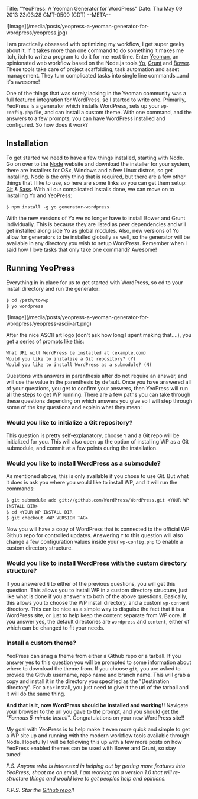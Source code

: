 Title: "YeoPress: A Yeoman Generator for WordPress"
Date: Thu May 09 2013 23:03:28 GMT-0500 (CDT)
--META--

<div class="media-right large">![image](/media/posts/yeopress-a-yeoman-generator-for-wordpress/yeopress.jpg)</div>

I am practically obsessed with optimizing my workflow, I get super geeky about it.  If it takes more than one command to do something it makes me itch, itch to write a program to do it for me next time.  Enter [Yeoman](http://yeoman.io/), an opinionated web workflow based on the Node.js tools [Yo](https://github.com/yeoman/yo), [Grunt](http://gruntjs.com/) and [Bower](https://github.com/bower/bower).  These tools take care of project scaffolding, task automation and asset management.  They turn complicated tasks into single line commands...and it's awesome!

One of the things that was sorely lacking in the Yeoman community was a full featured integration for WordPress, so I started to write one.  Primarily, YeoPress is a generator which installs WordPress, sets up your `wp-config.php` file, and can install a custom theme.  With one command, and the answers to a few prompts, you can have WordPress installed and configured.  So how does it work?

## Installation

To get started we need to have a few things installed, starting with Node.  Go on over to the [Node](http://nodejs.org/) website and download the installer for your system, there are installers for OSx, Windows and a few Linux distros, so get installing.  Node is the only thing that is required, but there are a few other things that I like to use, so here are some links so you can get them setup: [Git](http://git-scm.com/downloads) & [Sass](http://sass-lang.com/tutorial.html).  With all our complicated installs done, we can move on to installing Yo and YeoPress:

    $ npm install -g yo generator-wordpress

With the new versions of Yo we no longer have to install Bower and Grunt individually. This is because they are listed as peer dependencies and will get installed along side Yo as global modules.  Also, new versions of Yo allow for generators to be installed globally as well, so the generator will be available in any directory you wish to setup WordPress.  Remember when I said how I love tasks that only take one command?  Awesome!

## Running YeoPress

Everything in in place for us to get started with WordPress, so cd to your install directory and run the generator:

    $ cd /path/to/wp
	$ yo wordpress

<div class="media-right">![image](/media/posts/yeopress-a-yeoman-generator-for-wordpress/yeopress-ascii-art.png)</div>

After the nice ASCII art logo (don't ask how long I spent making that....), you get a series of prompts like this:

    What URL will WordPress be installed at (example.com)
    Would you like to initalize a Git repository? (Y)
    Would you like to install WordPress as a submodule? (N)

Questions with answers in parenthesis after do not require an answer, and will use the value in the parenthesis by default.  Once you have answered all of your questions, you get to confirm your answers, then YeoPress will run all the steps to get WP running.  There are a few paths you can take through these questions depending on which answers you give so I will step through some of the key questions and explain what they mean:

### Would you like to initialize a Git repository?

This question is pretty self-explanatory, choose `Y` and a Git repo will be initialized for you.  This will also open up the option of installing WP as a Git submodule, and commit at a few points during the installation.

### Would you like to install WordPress as a submodule?

As mentioned above, this is only available if you chose to use Git.  But what it does is ask you where you would like to install WP, and it will run the commands:

    $ git submodule add git://github.com/WordPress/WordPress.git <YOUR WP INSTALL DIR>
	$ cd <YOUR WP INSTALL DIR
	$ git checkout <WP VERSION TAG>

Now you will have a copy of WordPress that is connected to the official WP Github repo for controlled updates.  Answering `Y` to this question will also change a few configuration values inside your `wp-config.php` to enable a custom directory structure.

### Would you like to install WordPress with the custom directory structure?

If you answered `N` to either of the previous questions, you will get this question.  This allows you to install WP in a custom directory structure, just like what is done if you answer `Y` to both of the above questions.  Basically, this allows you to choose the WP install directory, and a custom `wp-content` directory.  This can be nice as a simple way to disguise the fact that it is a WordPress site, or just to help keep the content separate from WP core.  If you answer yes, the default directories are `wordpress` and `content`, either of which can be changed to fit your needs.

### Install a custom theme?

YeoPress can snag a theme from either a Github repo or a tarball.  If you answer yes to this question you will be prompted to some information about where to download the theme from.  If you choose `git`, you are asked to provide the Github username, repo name and branch name.  This will grab a copy and install it in the directory you specified as the "Destination directory".  For a `tar` install, you just need to give it the url of the tarball and it will do the same thing.

**And that is it, now WordPress should be installed and working!!**  Navigate your browser to the url you gave to the prompt, and you should get the *"Famous 5-minute Install"*.  Congratulations on your new WordPress site!!

My goal with YeoPress is to help make it even more quick and simple to get a WP site up and running with the modern workflow tools available through Node.  Hopefully I will be following this up with a few more posts on how YeoPress enabled themes can be used with Bower and Grunt, so stay tuned!

*P.S. Anyone who is interested in helping out by getting more features into YeoPress, shoot me an email, I am working on a version 1.0 that will re-structure things and would love to get peoples help and opinions.*

*P.P.S. Star the [Github repo](https://github.com/wesleytodd/YeoPress)!!*
